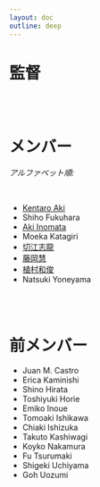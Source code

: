 ```yaml
---
layout: doc
outline: deep
---
```

<script setup>
import { VPTeamMembers } from 'vitepress/theme'

const director = [
  {
    name: 'Hideo Iwasaki',
    title: '主宰',
    desc: '<a href="hideo-iwasaki">もっと...</a>',
    avatar: '/images/portraits/hideo-iwasaki.jpg',
    links: [
      { icon: 'facebook', link: 'https://www.facebook.com/iwasaki.hideo.5' },
    ],
  }
]
const members = [
  {
    name: '石橋友也',
    title: 'メンバー',
    desc: '<a href="tomoya-ishibashi">もっと...</a>',
    avatar: '/images/portraits/tomoya-ishibashi.jpg',
    links: [
      { icon: 'facebook', link: 'https://www.facebook.com/tomoya.ishibashi.35' },
    ],
  },
  {
    name: '飯沢未央',
    title: 'メンバー',
    desc: '<a href="mio-izawa">もっと...</a>',
    avatar: '/images/portraits/mio-izawa.jpg',
    links: [
      { icon: 'facebook', link: 'https://www.facebook.com/iimio/' },
    ],
  },
  {
    name: 'Anais-karenin',
    title: 'メンバー',
    desc: '<a href="anais-karenin">もっと...</a>',
    avatar: '/images/portraits/anais-karenin.jpg',
    links: [
      { icon: 'facebook', link: 'https://www.facebook.com/anaiskarenin/' },
    ],
  },
  {
    name: '松村寛季',
    title: 'メンバー',
    desc: '<a href="tomoki-matsumura">もっと...</a>',
    avatar: 'https://www.github.com/tomoki11.png',
    links: [
      { icon: 'github', link: 'https://github.com/tomoki11' },
      { icon: 'x', link: 'https://x.com/tomokimatsumura' },
      { icon: 'instagram', link: 'https://www.instagram.com/tomoki__matsumura/' },
      { icon: 'facebook', link: 'https://www.facebook.com/tomoki.matsumura11/' },
    ],
  },
  {
    name: '齋藤帆奈',
    title: 'メンバー',
    desc: '<a href="hanna-saito">もっと...</a>',
    avatar: '/images/portraits/hanna-saito.jpg',
    links: [
      { icon: 'facebook', link: 'https://www.facebook.com/hanna.saito.7' },
    ],
  },
  {
    name: '杉浦真也',
    title: 'メンバー',
    desc: '<a href="shinya-sugiura">もっと...</a>',
    avatar: '/images/portraits/shinya-sugiura.jpg',
    links: [
      { icon: 'facebook', link: 'https://www.facebook.com/profile.php?id=100064496170194' },
    ],
  },
  {
    name: 'Henry Tan',
    title: 'アーティスト・イン・レジデンス',
    desc: '<a href="henry-tan">もっと...</a>',
    avatar: '/images/portraits/henry-tan.jpg',
    links: [
      { icon: 'github', link: 'https://github.com/henryandpartners' },
      { icon: 'x', link: 'https://www.twitter.com/cyberotic555' },
      { icon: 'instagram', link: 'https://www.instagram.com/cyberotic' },
      { icon: 'facebook', link: 'https://www.facebook.com/henryandpartners' },
    ],
  },
  {
    name: 'BCL / ゲオアグ　トレメル',
    title: 'アーティスト・イン・レジデンス & 客員研究員',
    desc: '<a href="georg-tremmel">もっと...</a>',
    avatar: 'https://www.github.com/trembl.png',
    links: [
      { icon: 'github', link: 'https://github.com/trembl' },
      { icon: 'x', link: 'https://x.com/trembl' },
      { icon: 'instagram', link: 'https://instagram.com/georg.tremmel' },
      { icon: 'facebook', link: 'https://fb.me/trembl' },
    ],
  },
  {
    name: '塚本隆大',
    title: 'メンバー',
    desc: '<a href="takahiro-tsukamoto">もっと...</a>',
    avatar: '/images/portraits/takahiro-tsukamoto.jpg',
    links: [
      { icon: 'facebook', link: 'https://www.facebook.com/profile.php?id=100016126535388' },
    ],
  },
]

</script>

# 監督

<VPTeamMembers size="small" :members="director" />

<br /><br />

# メンバー

_アルファベット順:_

<VPTeamMembers size="small" :members="members" />

<br />

- [Kentaro Aki](kentaro-aki)
- Shiho Fukuhara
- [Aki Inomata](aki-inomata)
- Moeka Katagiri
- [切江志龍](shiryu-kirie)
- [藤岡慧](toshio-fujioka)
- [植村和俊](kazutoshi-uemura)
- Natsuki Yoneyama

<br /><br />

# 前メンバー

- Juan M. Castro
- Erica Kaminishi
- Shino Hirata
- Toshiyuki Horie
- Emiko Inoue
- Tomoaki Ishikawa
- Chiaki Ishizuka
- Takuto Kashiwagi
- Koyko Nakamura
- Fu Tsurumaki
- Shigeki Uchiyama
- Goh Uozumi







